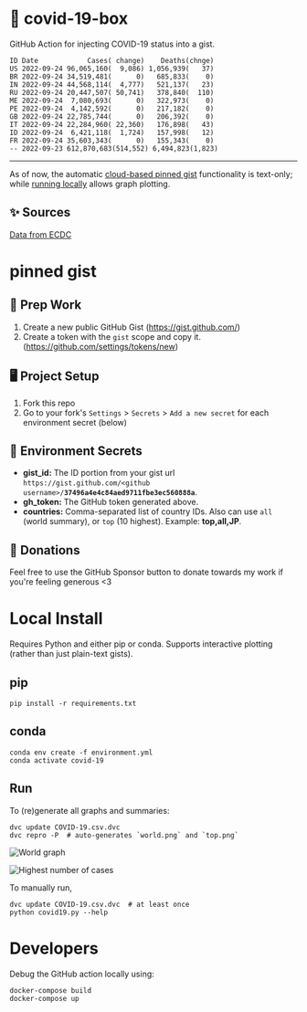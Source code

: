 # 🏥 covid-19-box

GitHub Action for injecting COVID-19 status into a gist.

```
ID Date            Cases( change)    Deaths(chnge)
US 2022-09-24 96,065,160(  9,086) 1,056,939(   37)
BR 2022-09-24 34,519,481(      0)   685,833(    0)
IN 2022-09-24 44,568,114(  4,777)   521,137(   23)
RU 2022-09-24 20,447,507( 50,741)   378,840(  110)
ME 2022-09-24  7,080,693(      0)   322,973(    0)
PE 2022-09-24  4,142,592(      0)   217,182(    0)
GB 2022-09-24 22,785,744(      0)   206,392(    0)
IT 2022-09-24 22,284,960( 22,360)   176,898(   43)
ID 2022-09-24  6,421,118(  1,724)   157,998(   12)
FR 2022-09-24 35,603,343(      0)   155,343(    0)
-- 2022-09-23 612,870,683(514,552) 6,494,823(1,823)
```

---

As of now, the automatic [cloud-based pinned gist](#pinned-gist) functionality is text-only;
while [running locally](#local-install) allows graph plotting.

## ✨ Sources

[Data from ECDC](https://www.ecdc.europa.eu/en/publications-data/download-todays-data-geographic-distribution-covid-19-cases-worldwide)

# pinned gist

## 🎒 Prep Work
1. Create a new public GitHub Gist (https://gist.github.com/)
1. Create a token with the `gist` scope and copy it. (https://github.com/settings/tokens/new)

## 🖥 Project Setup
1. Fork this repo
1. Go to your fork's `Settings` > `Secrets` > `Add a new secret` for each environment secret (below)

## 🤫 Environment Secrets
- **gist_id:** The ID portion from your gist url `https://gist.github.com/<github username>/`**`37496a4e4c84aed9711fbe3ec560888a`**.
- **gh_token:** The GitHub token generated above.
- **countries:** Comma-separated list of country IDs. Also can use `all` (world summary), or `top` (10 highest). Example: **top,all,JP**.

## 💸 Donations

Feel free to use the GitHub Sponsor button to donate towards my work if you're feeling generous <3

# Local Install

Requires Python and either pip or conda. Supports interactive plotting (rather than just plain-text gists).

## pip

```
pip install -r requirements.txt
```

## conda

```
conda env create -f environment.yml
conda activate covid-19
```

## Run

To (re)generate all graphs and summaries:

```
dvc update COVID-19.csv.dvc
dvc repro -P  # auto-generates `world.png` and `top.png`
```

![World graph](world.png)

![Highest number of cases](top.png)

To manually run,

```
dvc update COVID-19.csv.dvc  # at least once
python covid19.py --help
```

# Developers

Debug the GitHub action locally using:

```
docker-compose build
docker-compose up
```
